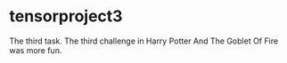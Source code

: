 # tensorproject3
The third task. The third challenge in Harry Potter And The Goblet Of Fire was more fun.
